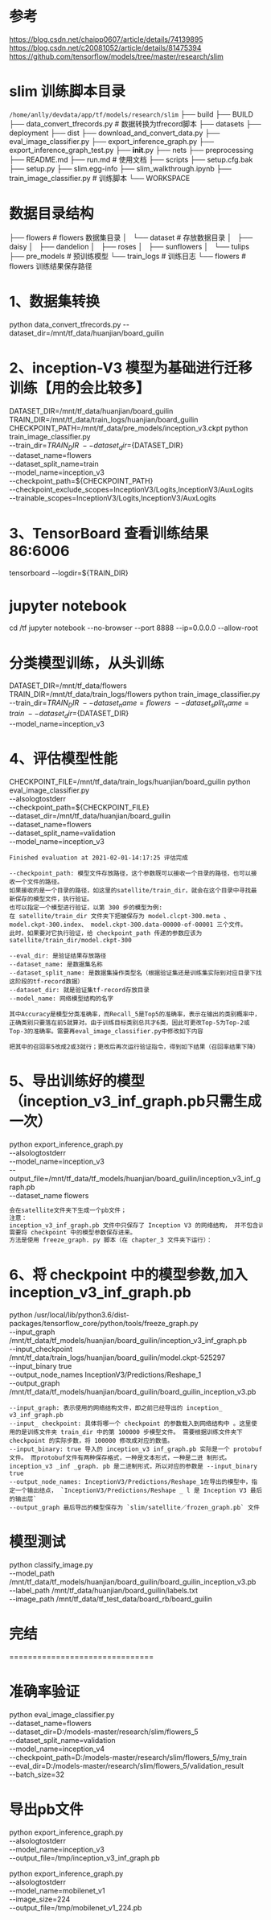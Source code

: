 # 参考
https://blog.csdn.net/chaipp0607/article/details/74139895
https://blog.csdn.net/c20081052/article/details/81475394
https://github.com/tensorflow/models/tree/master/research/slim

# slim 训练脚本目录
`/home/anlly/devdata/app/tf/models/research/slim`
├── build
├── BUILD
├── data_convert_tfrecords.py # 数据转换为tfrecord脚本
├── datasets
├── deployment
├── dist
├── download_and_convert_data.py
├── eval_image_classifier.py
├── export_inference_graph.py
├── export_inference_graph_test.py
├── __init__.py
├── nets
├── preprocessing
├── README.md
├── run.md # 使用文档
├── scripts
├── setup.cfg.bak
├── setup.py
├── slim.egg-info
├── slim_walkthrough.ipynb
├── train_image_classifier.py # 训练脚本
└── WORKSPACE

# 数据目录结构
├── flowers # flowers 数据集目录
│   └── dataset # 存放数据目录
│       ├── daisy
│       ├── dandelion
│       ├── roses
│       ├── sunflowers
│       └── tulips
├── pre_models # 预训练模型
└── train_logs  # 训练日志
    └── flowers # flowers 训练结果保存路径

# 1、数据集转换
python data_convert_tfrecords.py --dataset_dir=/mnt/tf_data/huanjian/board_guilin

# 2、inception-V3 模型为基础进行迁移训练【用的会比较多】
DATASET_DIR=/mnt/tf_data/huanjian/board_guilin
TRAIN_DIR=/mnt/tf_data/train_logs/huanjian/board_guilin
CHECKPOINT_PATH=/mnt/tf_data/pre_models/inception_v3.ckpt
python train_image_classifier.py \
  --train_dir=${TRAIN_DIR} \
  --dataset_dir=${DATASET_DIR} \
  --dataset_name=flowers \
  --dataset_split_name=train \
  --model_name=inception_v3 \
  --checkpoint_path=${CHECKPOINT_PATH} \
  --checkpoint_exclude_scopes=InceptionV3/Logits,InceptionV3/AuxLogits \
  --trainable_scopes=InceptionV3/Logits,InceptionV3/AuxLogits

# 3、TensorBoard 查看训练结果86:6006
tensorboard --logdir=${TRAIN_DIR}

# jupyter notebook
cd /tf
jupyter notebook --no-browser --port 8888 --ip=0.0.0.0 --allow-root

# 分类模型训练，从头训练
DATASET_DIR=/mnt/tf_data/flowers
TRAIN_DIR=/mnt/tf_data/train_logs/flowers
python train_image_classifier.py \
  --train_dir=${TRAIN_DIR} \
  --dataset_name=flowers \
  --dataset_split_name=train \
  --dataset_dir=${DATASET_DIR} \
  --model_name=inception_v3

# 4、评估模型性能
CHECKPOINT_FILE=/mnt/tf_data/train_logs/huanjian/board_guilin
python eval_image_classifier.py \
  --alsologtostderr \
  --checkpoint_path=${CHECKPOINT_FILE} \
  --dataset_dir=/mnt/tf_data/huanjian/board_guilin \
  --dataset_name=flowers \
  --dataset_split_name=validation \
  --model_name=inception_v3

```
Finished evaluation at 2021-02-01-14:17:25 评估完成
```

```shell
--checkpoint_path: 模型文件存放路径，这个参数既可以接收一个目录的路径，也可以接收一个文件的路径。 
如果接收的是一个目录的路径，如这里的satellite/train_dir，就会在这个目录中寻找最新保存的模型文件，执行验证。
也可以指定一个模型进行验证，以第 300 步的模型为例:
在 satellite/train_dir 文件夹下把被保存为 model.clcpt-300.meta 、 model.ckpt-300.index、 model.ckpt-300.data-00000-of-00001 三个文件。 
此时，如果要对它执行验证，给 checkpoint_path 传递的参数应该为
satellite/train_dir/model.ckpt-300

--eval_dir: 是验证结果存放路径
--dataset_name: 是数据集名称
--dataset_split_name: 是数据集操作类型名（根据验证集还是训练集实际到对应目录下找这阶段的tf-record数据）
--dataset_dir: 就是验证集tf-record存放目录
--model_name: 网络模型结构的名字

其中Accuracy是模型分类准确率，而Recall_5是Top5的准确率，表示在输出的类别概率中，正确类别只要落在前5就算对。由于训练目标类别总共才6类，因此可更改Top-5为Top-2或Top-3的准确率。需要再eval_image_classifier.py中修改如下内容

把其中的召回率5改成2或3就行；更改后再次运行验证指令，得到如下结果（召回率结果下降）
```

# 5、导出训练好的模型（inception_v3_inf_graph.pb只需生成一次）
python export_inference_graph.py \
  --alsologtostderr \
  --model_name=inception_v3 \
  --output_file=/mnt/tf_data/tf_models/huanjian/board_guilin/inception_v3_inf_graph.pb \
  --dataset_name flowers

```sh
会在satellite文件夹下生成一个pb文件；
注意：
inception_v3_inf_graph.pb 文件中只保存了 Inception V3 的网络结构， 并不包含训练得到的模型参数，
需要将 checkpoint 中的模型参数保存进来。 
方法是使用 freeze_graph. py 脚本（在 chapter_3 文件夹下运行）：
```

# 6、将 checkpoint 中的模型参数,加入 inception_v3_inf_graph.pb
python /usr/local/lib/python3.6/dist-packages/tensorflow_core/python/tools/freeze_graph.py \
  --input_graph /mnt/tf_data/tf_models/huanjian/board_guilin/inception_v3_inf_graph.pb \
  --input_checkpoint /mnt/tf_data/train_logs/huanjian/board_guilin/model.ckpt-525297 \
  --input_binary true \
  --output_node_names InceptionV3/Predictions/Reshape_1 \
  --output_graph /mnt/tf_data/tf_models/huanjian/board_guilin/board_guilin_inception_v3.pb

```
--input_graph: 表示使用的网络结构文件，即之前已经导出的 inception_ v3_inf_graph.pb
--input_ checkpoint: 具体将哪一个 checkpoint 的参数载入到网络结构中 。这里使用的是训练文件夹 train_dir 中的第 100000 步模型文件。 需要根据训练文件夹下 checkpoint 的实际步数，将 100000 修改成对应的数值。
--input_binary: true 导入的 inception_v3 inf_graph.pb 实际是一个 protobuf 文件。 而protobuf文件有两种保存格式，一种是文本形式，一种是二进 制形式。 inception_v3 _inf _graph. pb 是二进制形式，所以对应的参数是 --input_binary true
--output_node_names: InceptionV3/Predictions/Reshape_1在导出的模型中，指定一个输出结点， `InceptionV3/Predictions/Reshape _ l 是 Inception V3 最后的输出层`
--output_graph 最后导出的模型保存为 `slim/satellite／frozen_graph.pb` 文件
```

# 模型测试
<!-- python classify_image_inception_v3.py \
  --model_path /mnt/tf_data/tf_models/board_rb/board_rb_inception_v3.pb \
  --label_path /mnt/tf_data/board_rb/labels.txt \
  --image_file /mnt/tf_data/tf_test_data/board_rb/test/board_rb_1_1.jpg -->

python classify_image.py \
  --model_path /mnt/tf_data/tf_models/huanjian/board_guilin/board_guilin_inception_v3.pb \
  --label_path /mnt/tf_data/huanjian/board_guilin/labels.txt \
  --image_path /mnt/tf_data/tf_test_data/board_rb/board_guilin

# 完结
===============================


# 准确率验证
python  eval_image_classifier.py  
  --dataset_name=flowers  
  --dataset_dir=D:/models-master/research/slim/flowers_5  
  --dataset_split_name=validation  
  --model_name=inception_v4  
  --checkpoint_path=D:/models-master/research/slim/flowers_5/my_train  
  --eval_dir=D:/models-master/research/slim/flowers_5/validation_result  
  --batch_size=32

# 导出pb文件
python export_inference_graph.py \
  --alsologtostderr \
  --model_name=inception_v3 \
  --output_file=/tmp/inception_v3_inf_graph.pb

python export_inference_graph.py \
  --alsologtostderr \
  --model_name=mobilenet_v1 \
  --image_size=224 \
  --output_file=/tmp/mobilenet_v1_224.pb



